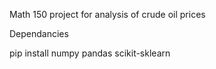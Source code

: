 Math 150 project for analysis of crude oil prices

Dependancies

pip install numpy pandas scikit-sklearn

